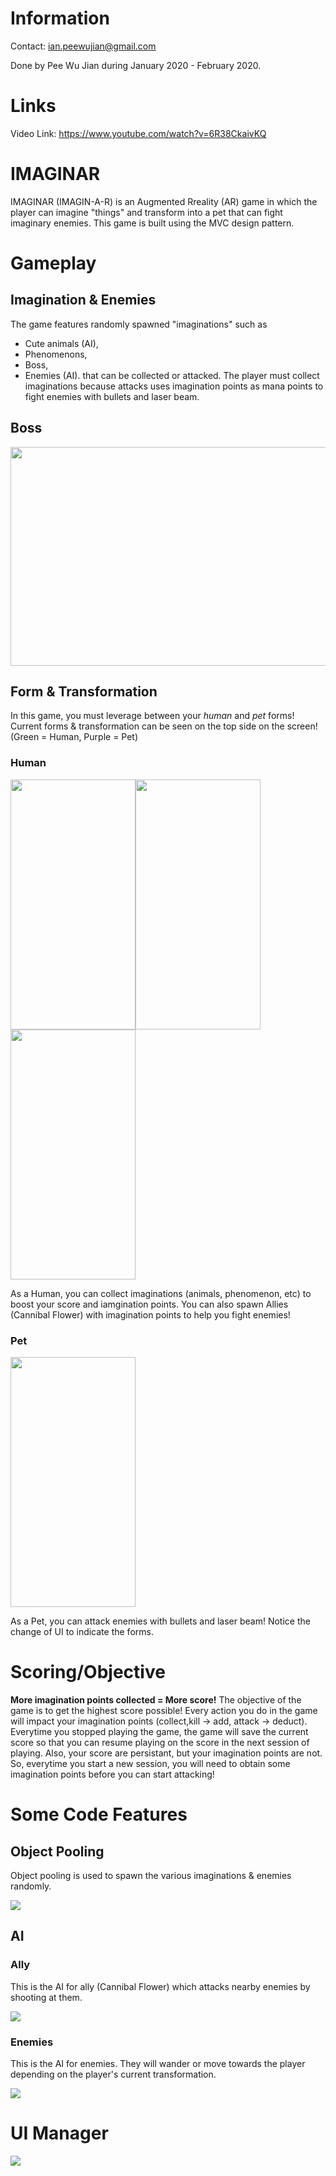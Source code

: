 # Information

Contact: ian.peewujian@gmail.com

Done by Pee Wu Jian during January 2020 - February 2020.

# Links
Video Link: https://www.youtube.com/watch?v=6R38CkaivKQ

# IMAGINAR
IMAGINAR (IMAGIN-A-R) is an Augmented Rreality (AR) game in which the player can imagine "things" and transform into a pet that can fight imaginary enemies. This game is built using the MVC design pattern.

# Gameplay
## Imagination & Enemies
The game features randomly spawned "imaginations" such as
* Cute animals (AI),
* Phenomenons,
* Boss,
* Enemies (AI).
that can be collected or attacked. The player must collect imaginations because attacks uses imagination points as mana points to fight enemies with bullets and laser beam.

## Boss
<img src = "/Images/Bossku.jpg" width=650 height=350>

## Form & Transformation
In this game, you must leverage between your *human* and *pet* forms! Current forms & transformation can be seen on the top side on the screen! (Green = Human, Purple = Pet)

### Human

<img src = "/Images/Animal.jpg" width=200 height=400><img src = "/Images/Phenomenon.jpg" width=200 height=400><img src = "/Images/Ally.jpg" width=200 height=400>

As a Human, you can collect imaginations (animals, phenomenon, etc) to boost your score and iamgination points. You can also spawn Allies (Cannibal Flower) with imagination points to help you fight enemies!
### Pet

<img src = "/Images/PetForm.jpg" width=200 height=400>

As a Pet, you can attack enemies with bullets and laser beam! Notice the change of UI to indicate the forms.
# Scoring/Objective
**More imagination points collected = More score!**
The objective of the game is to get the highest score possible! Every action you do in the game will impact your imagination points (collect,kill -> add, attack -> deduct). Everytime you stopped playing the game, the game will save the current score so that you can resume playing on the score in the next session of playing. Also, your score are persistant, but your imagination points are not. So, everytime you start a new session, you will need to obtain some imagination points before you can start attacking!

# Some Code Features
## Object Pooling
Object pooling is used to spawn the various imaginations & enemies randomly.

<img src="/Images/PoolScript.PNG">

## AI

### Ally
This is the AI for ally (Cannibal Flower) which attacks nearby enemies by shooting at them.

<img src="/Images/AllyAI.PNG">

### Enemies
This is the AI for enemies. They will wander or move towards the player depending on the player's current transformation.

<img src="/Images/MonsterAI.PNG">

# UI Manager

<img src="/Images/UIManagerScript.PNG">



